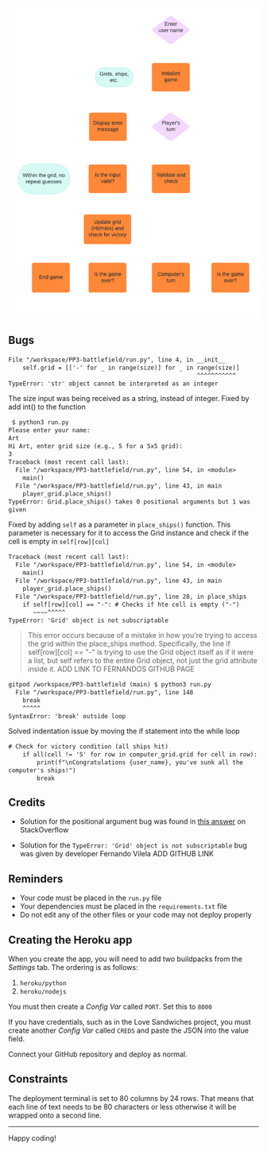 ![flowchart of the game logic](assets/docs/flowchart.png)
## Bugs

```
File "/workspace/PP3-battlefield/run.py", line 4, in __init__
    self.grid = [['-' for _ in range(size)] for _ in range(size)]
                                                     ^^^^^^^^^^^
TypeError: 'str' object cannot be interpreted as an integer
```

The size input was being received as a string, instead of integer. Fixed by add int() to the function

```
 $ python3 run.py
Please enter your name: 
Art
Hi Art, enter grid size (e.g., 5 for a 5x5 grid): 
3
Traceback (most recent call last):
  File "/workspace/PP3-battlefield/run.py", line 54, in <module>
    main()
  File "/workspace/PP3-battlefield/run.py", line 43, in main
    player_grid.place_ships()
TypeError: Grid.place_ships() takes 0 positional arguments but 1 was given
```

Fixed by adding `self` as a parameter in `place_ships()` function. This parameter is necessary for it to access the Grid instance and check if the cell is empty in `self[row][col]`


```
Traceback (most recent call last):
  File "/workspace/PP3-battlefield/run.py", line 54, in <module>
    main()
  File "/workspace/PP3-battlefield/run.py", line 43, in main
    player_grid.place_ships()
  File "/workspace/PP3-battlefield/run.py", line 28, in place_ships
    if self[row][col] == "-": # Checks if hte cell is empty ("-")
       ~~~~^^^^^
TypeError: 'Grid' object is not subscriptable
```

>  This error occurs because of a mistake in how you're trying to access the grid within the place_ships method. Specifically, the line if self[row][col] == "-" is trying to use the Grid object itself as if it were a list, but self refers to the entire Grid object, not just the grid attribute inside it. ADD LINK TO FERNANDOS GITHUB PAGE

```
gitpod /workspace/PP3-battlefield (main) $ python3 run.py
  File "/workspace/PP3-battlefield/run.py", line 148
    break
    ^^^^^
SyntaxError: 'break' outside loop
```
Solved indentation issue by moving the if statement into the while loop

```
# Check for victory condition (all ships hit)
    if all(cell != 'S' for row in computer_grid.grid for cell in row):
        print(f"\nCongratulations {user_name}, you've sunk all the computer's ships!")
        break
```

## Credits

- Solution for the positional argument bug was found in [this answer](https://stackoverflow.com/questions/43839536/typeerror-generatecode-takes-0-positional-arguments-but-1-was-given) on StackOverflow

- Solution for the `TypeError: 'Grid' object is not subscriptable` bug was given by developer Fernando Vilela ADD GITHUB LINK

## Reminders

- Your code must be placed in the `run.py` file
- Your dependencies must be placed in the `requirements.txt` file
- Do not edit any of the other files or your code may not deploy properly

## Creating the Heroku app

When you create the app, you will need to add two buildpacks from the _Settings_ tab. The ordering is as follows:

1. `heroku/python`
2. `heroku/nodejs`

You must then create a _Config Var_ called `PORT`. Set this to `8000`

If you have credentials, such as in the Love Sandwiches project, you must create another _Config Var_ called `CREDS` and paste the JSON into the value field.

Connect your GitHub repository and deploy as normal.

## Constraints

The deployment terminal is set to 80 columns by 24 rows. That means that each line of text needs to be 80 characters or less otherwise it will be wrapped onto a second line.

---

Happy coding!
